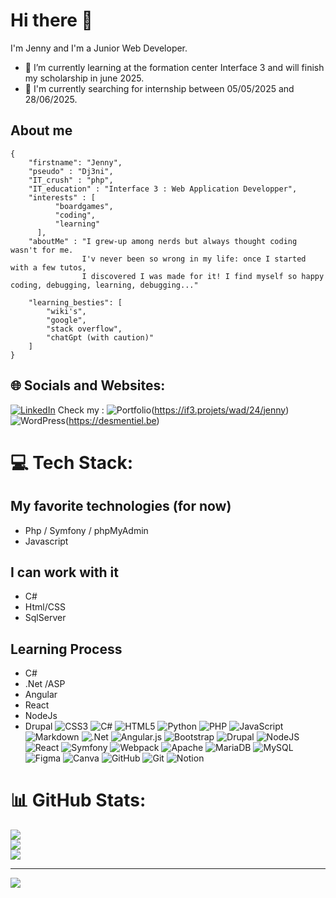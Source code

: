 # Hi there 👋

I'm Jenny and I'm a Junior Web Developer. 
- 🌱 I’m currently learning at the formation center Interface 3 and will finish my scholarship in june 2025.
- 🔭 I'm currently searching for internship between 05/05/2025 and 28/06/2025.

## About me
```
{
    "firstname": "Jenny",
    "pseudo" : "Dj3ni",
    "IT_crush" : "php",
    "IT_education" : "Interface 3 : Web Application Developper",
    "interests" : [
          "boardgames",
          "coding",
          "learning"
      ],
    "aboutMe" : "I grew-up among nerds but always thought coding wasn't for me.
                I'v never been so wrong in my life: once I started with a few tutos,
                I discovered I was made for it! I find myself so happy coding, debugging, learning, debugging..."

    "learning_besties": [
        "wiki's",
        "google",
        "stack overflow",
        "chatGpt (with caution)"
    ]
}

```

## 🌐 Socials and Websites:
[![LinkedIn](https://img.shields.io/badge/LinkedIn-%230077B5.svg?logo=linkedin&logoColor=white)](https://linkedin.com/in/https://www.linkedin.com/in/jenny-fernandez-garcia/) 
Check my : 
![Portfolio](https://img.shields.io/badge/Portfolio-%23000000.svg?style=plastic&logo=firefox&logoColor=#FF7139)(https://if3.projets/wad/24/jenny)
![WordPress](https://img.shields.io/badge/WordPress-%23117AC9.svg?style=plastic&logo=WordPress&logoColor=white)(https://desmentiel.be)

# 💻 Tech Stack:
## My favorite technologies (for now)
- Php / Symfony / phpMyAdmin
- Javascript

## I can work with it
- C#
- Html/CSS
- SqlServer

## Learning Process
- C#
- .Net /ASP
- Angular
- React
- NodeJs
- Drupal
![CSS3](https://img.shields.io/badge/css3-%231572B6.svg?style=plastic&logo=css3&logoColor=white) ![C#](https://img.shields.io/badge/c%23-%23239120.svg?style=plastic&logo=csharp&logoColor=white) ![HTML5](https://img.shields.io/badge/html5-%23E34F26.svg?style=plastic&logo=html5&logoColor=white) ![Python](https://img.shields.io/badge/python-3670A0?style=plastic&logo=python&logoColor=ffdd54) ![PHP](https://img.shields.io/badge/php-%23777BB4.svg?style=plastic&logo=php&logoColor=white) ![JavaScript](https://img.shields.io/badge/javascript-%23323330.svg?style=plastic&logo=javascript&logoColor=%23F7DF1E) ![Markdown](https://img.shields.io/badge/markdown-%23000000.svg?style=plastic&logo=markdown&logoColor=white) ![.Net](https://img.shields.io/badge/.NET-5C2D91?style=plastic&logo=.net&logoColor=white) ![Angular.js](https://img.shields.io/badge/angular.js-%23E23237.svg?style=plastic&logo=angularjs&logoColor=white) ![Bootstrap](https://img.shields.io/badge/bootstrap-%238511FA.svg?style=plastic&logo=bootstrap&logoColor=white) ![Drupal](https://img.shields.io/badge/drupal-%230678BE.svg?style=plastic&logo=drupal&logoColor=white) ![NodeJS](https://img.shields.io/badge/node.js-6DA55F?style=plastic&logo=node.js&logoColor=white) ![React](https://img.shields.io/badge/react-%2320232a.svg?style=plastic&logo=react&logoColor=%2361DAFB) ![Symfony](https://img.shields.io/badge/symfony-%23000000.svg?style=plastic&logo=symfony&logoColor=white) ![Webpack](https://img.shields.io/badge/webpack-%238DD6F9.svg?style=plastic&logo=webpack&logoColor=black)  ![Apache](https://img.shields.io/badge/apache-%23D42029.svg?style=plastic&logo=apache&logoColor=white) ![MariaDB](https://img.shields.io/badge/MariaDB-003545?style=plastic&logo=mariadb&logoColor=white) ![MySQL](https://img.shields.io/badge/mysql-4479A1.svg?style=plastic&logo=mysql&logoColor=white) ![Figma](https://img.shields.io/badge/figma-%23F24E1E.svg?style=plastic&logo=figma&logoColor=white) ![Canva](https://img.shields.io/badge/Canva-%2300C4CC.svg?style=plastic&logo=Canva&logoColor=white) ![GitHub](https://img.shields.io/badge/github-%23121011.svg?style=plastic&logo=github&logoColor=white) ![Git](https://img.shields.io/badge/git-%23F05033.svg?style=plastic&logo=git&logoColor=white)  ![Notion](https://img.shields.io/badge/Notion-%23000000.svg?style=plastic&logo=notion&logoColor=white)

# 📊 GitHub Stats:
![](https://github-readme-stats.vercel.app/api?username=Dj3ni&theme=dark&hide_border=false&include_all_commits=true&count_private=true)<br/>
![](https://github-readme-streak-stats.herokuapp.com/?user=Dj3ni&theme=dark&hide_border=false)<br/>
![](https://github-readme-stats.vercel.app/api/top-langs/?username=Dj3ni&theme=dark&hide_border=false&include_all_commits=true&count_private=true&layout=compact)

---
[![](https://visitcount.itsvg.in/api?id=Dj3ni&icon=0&color=0)](https://visitcount.itsvg.in)

<!-- Proudly created with GPRM ( https://gprm.itsvg.in ) -->
<!--
**Dj3ni/Dj3ni** is a ✨ _special_ ✨ repository because its `README.md` (this file) appears on your GitHub profile.

Here are some ideas to get you started:

- 🔭 I’m currently working on ...
- 🌱 I’m currently learning ...
- 👯 I’m looking to collaborate on ...
- 🤔 I’m looking for help with ...
- 💬 Ask me about ...
- 📫 How to reach me: ...
- 😄 Pronouns: ...
- ⚡ Fun fact: ...
-->
